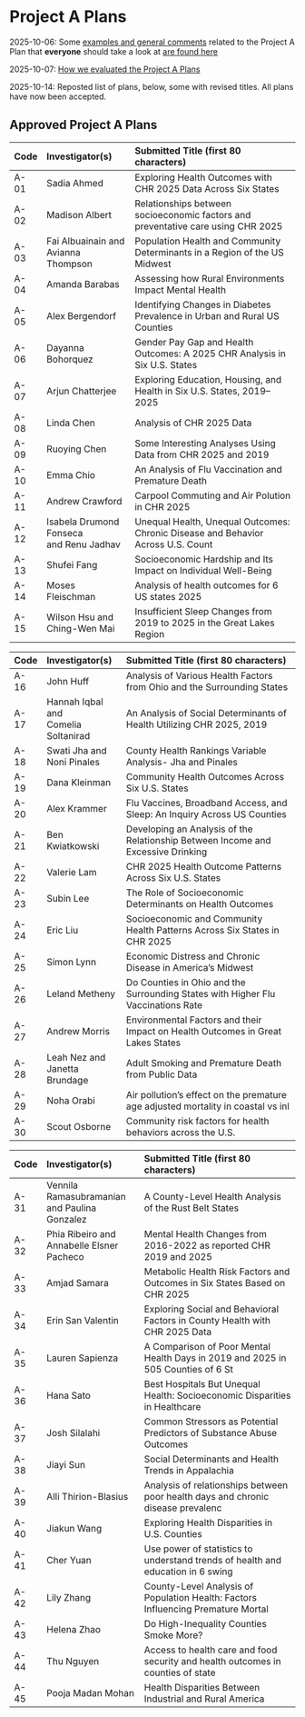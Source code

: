 # Project A Plans

2025-10-06: Some [examples and general comments](examples.md) related to the Project A Plan that **everyone** should take a look at [are found here](examples.md)

2025-10-07: [How we evaluated the Project A Plans](https://github.com/THOMASELOVE/431-classes-2025/blob/main/projectA/plans/evaluation.md)

2025-10-14: Reposted list of plans, below, some with revised titles. All plans have now been accepted.

## Approved Project A Plans

Code | Investigator(s) | Submitted Title (first 80 characters)
:---- | :---------------- | :---------------------------------------------------------------------------------------------
A-01 | Sadia Ahmed | Exploring Health Outcomes with CHR 2025 Data Across Six States
A-02 | Madison Albert | Relationships between socioeconomic factors and preventative care using CHR 2025
A-03 | Fai Albuainain and <br> Avianna Thompson | Population Health and Community Determinants in a Region of the US Midwest
A-04 | Amanda Barabas | Assessing how Rural Environments Impact Mental Health
A-05 | Alex Bergendorf | Identifying Changes in Diabetes Prevalence in Urban and Rural US Counties
A-06 | Dayanna Bohorquez | Gender Pay Gap and Health Outcomes: A 2025 CHR Analysis in Six U.S. States
A-07 | Arjun Chatterjee | Exploring Education, Housing, and Health in Six U.S. States, 2019–2025
A-08 | Linda Chen | Analysis of CHR 2025 Data
A-09 | Ruoying Chen | Some Interesting Analyses Using Data from CHR 2025 and 2019
A-10 | Emma Chio | An Analysis of Flu Vaccination and Premature Death
A-11 | Andrew Crawford | Carpool Commuting and Air Polution in CHR 2025
A-12 | Isabela Drumond Fonseca <br> and Renu Jadhav | Unequal Health, Unequal Outcomes: Chronic Disease and Behavior Across U.S. Count
A-13 | Shufei Fang | Socioeconomic Hardship and Its Impact on Individual Well-Being
A-14 | Moses Fleischman | Analysis of health outcomes for 6 US states 2025
A-15 | Wilson Hsu and <br> Ching-Wen Mai | Insufficient Sleep Changes from 2019 to 2025 in the Great Lakes Region

Code | Investigator(s) | Submitted Title (first 80 characters)
:---- | :---------------- | :---------------------------------------------------------------------------------------------
A-16 | John Huff | Analysis of Various Health Factors from Ohio and the Surrounding States
A-17 | Hannah Iqbal and <br> Comelia Soltanirad | An Analysis of Social Determinants of Health Utilizing CHR 2025, 2019
A-18 | Swati Jha and <br> Noni Pinales | County Health Rankings Variable Analysis- Jha and Pinales
A-19 | Dana Kleinman | Community Health Outcomes Across Six U.S. States
A-20 | Alex Krammer | Flu Vaccines, Broadband Access, and Sleep: An Inquiry Across US Counties
A-21 | Ben Kwiatkowski | Developing an Analysis of the Relationship Between Income and Excessive Drinking
A-22 | Valerie Lam | CHR 2025 Health Outcome Patterns Across Six U.S. States
A-23 | Subin Lee | The Role of Socioeconomic Determinants on Health Outcomes
A-24 | Eric Liu | Socioeconomic and Community Health Patterns Across Six States in CHR 2025
A-25 | Simon Lynn | Economic Distress and Chronic Disease in America’s Midwest
A-26 | Leland Metheny | Do Counties in Ohio and the Surrounding States with Higher Flu Vaccinations Rate
A-27 | Andrew Morris | Environmental Factors and their Impact on Health Outcomes in Great Lakes States
A-28 | Leah Nez and <br> Janetta Brundage | Adult Smoking and Premature Death from Public Data
A-29 | Noha Orabi | Air pollution’s effect on the premature age adjusted mortality in coastal vs inl
A-30 | Scout Osborne | Community risk factors for health behaviors across the U.S.

Code | Investigator(s) | Submitted Title (first 80 characters)
:---- | :---------------- | :---------------------------------------------------------------------------------------------
A-31 | Vennila Ramasubramanian <br> and Paulina Gonzalez | A County-Level Health Analysis of the Rust Belt States
A-32 | Phia Ribeiro and <br> Annabelle Elsner Pacheco | Mental Health Changes from 2016-2022 as reported CHR 2019 and 2025
A-33 | Amjad Samara | Metabolic Health Risk Factors and Outcomes in Six States Based on CHR 2025
A-34 | Erin San Valentin | Exploring Social and Behavioral Factors in County Health with CHR 2025 Data
A-35 | Lauren Sapienza | A Comparison of Poor Mental Health Days in 2019 and 2025 in 505 Counties of 6 St
A-36 | Hana Sato | Best Hospitals But Unequal Health: Socioeconomic Disparities in Healthcare
A-37 | Josh Silalahi | Common Stressors as Potential Predictors of Substance Abuse Outcomes
A-38 | Jiayi Sun | Social Determinants and Health Trends in Appalachia
A-39 | Alli Thirion-Blasius | Analysis of relationships between poor health days and chronic disease prevalenc
A-40 | Jiakun Wang | Exploring Health Disparities in U.S. Counties
A-41 | Cher Yuan | Use power of statistics to understand trends of health and education in 6 swing 
A-42 | Lily Zhang | County-Level Analysis of Population Health: Factors Influencing Premature Mortal
A-43 | Helena Zhao | Do High-Inequality Counties Smoke More?
A-44 | Thu Nguyen | Access to health care and food security and health outcomes in counties of state
A-45 | Pooja Madan Mohan | Health Disparities Between Industrial and Rural America


